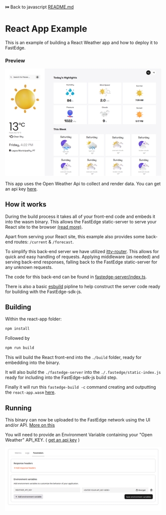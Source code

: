 ⏮️ Back to javascript [README.md](../../README.md)

# React App Example

This is an example of building a React Weather app and how to deploy it to FastEdge.

### Preview

![alt text](images/preview.png)

This app uses the Open Weather Api to collect and render data. You can get an api key [here](https://home.openweathermap.org/api_keys).

## How it works

During the build process it takes all of your front-end code and embeds it into the wasm binary. This allows the FastEdge static-server to serve your React site to the browser [(read more)](https://g-core.github.io/FastEdge-sdk-js/guides/serving-a-static-site/).

Apart from serving your React site, this example also provides some back-end routes: `/current` & `/forecast`.

To simplify this back-end server we have utilized [itty-router](https://www.npmjs.com/package/itty-router). This allows for quick and easy handling of requests. Applying middleware (as needed) and serving back-end responses, falling back to the FastEdge static-server for any unknown requests.

The code for this back-end can be found in [fastedge-server/index.ts](./fastedge-server/index.ts).

There is also a basic [esbuild](./esbuild/server.js) pipline to help construct the server code ready for building with the FastEdge-sdk-js.

## Building

Within the react-app folder:

```sh
npm install
```

Followed by

```sh
npm run build
```

This will build the React front-end into the `./build` folder, ready for embedding into the binary.

It will also build the `./fastedge-server` into the `./.fastedge/static-index.js` ready for including into the FastEdge-sdk-js build step.

Finally it will run this `fastedge-build -c` command creating and outputting the `react-app.wasm` [here](../../dist/).

## Running

This binary can now be uploaded to the FastEdge network using the UI and/or API. [More on this](https://gcore.com/docs/fastedge/getting-started/create-fastedge-apps#in-the-customer-portal)

You will need to provide an Environment Variable containing your "Open Weather" API_KEY. ( [get an api key](https://home.openweathermap.org/api_keys) )

![alt text](images/apikey.png)
